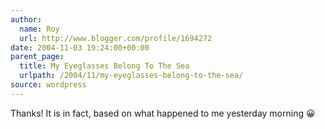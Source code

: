 ```yaml
---
author:
  name: Roy
  url: http://www.blogger.com/profile/1694272
date: 2004-11-03 19:24:00+00:00
parent_page:
  title: My Eyeglasses Belong To The Sea
  urlpath: /2004/11/my-eyeglasses-belong-to-the-sea/
source: wordpress
---
```


Thanks! It is in fact, based on what happened to me yesterday morning 😀